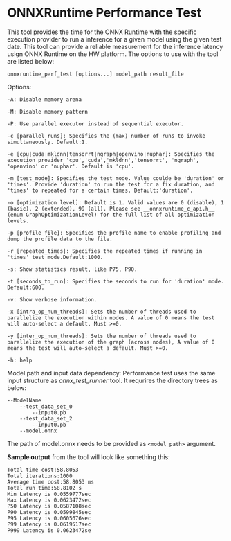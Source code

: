 # ONNXRuntime Performance Test

This tool provides the time for the ONNX Runtime with the specific execution provider to run a inference for a given model using the given test date. This tool can provide a reliable measurement for the inference latency usign ONNX Runtime on the HW platform. The options to use with the tool are listed below:

`onnxruntime_perf_test [options...] model_path result_file`

Options:

	-A: Disable memory arena
	
	-M: Disable memory pattern
	
	-P: Use parallel executor instead of sequential executor.
	
	-c [parallel runs]: Specifies the (max) number of runs to invoke simultaneously. Default:1.
	
	-e [cpu|cuda|mkldnn|tensorrt|ngraph|openvino|nuphar]: Specifies the execution provider 'cpu','cuda','mkldnn','tensorrt', 'ngraph', 'openvino' or 'nuphar'. Default is 'cpu'.
        
	-m [test_mode]: Specifies the test mode. Value coulde be 'duration' or 'times'. Provide 'duration' to run the test for a fix duration, and 'times' to repeated for a certain times. Default:'duration'.
        
	-o [optimization level]: Default is 1. Valid values are 0 (disable), 1 (basic), 2 (extended), 99 (all). Please see __onnxruntime_c_api.h__ (enum GraphOptimizationLevel) for the full list of all optimization levels.
	
	-p [profile_file]: Specifies the profile name to enable profiling and dump the profile data to the file.
	
	-r [repeated_times]: Specifies the repeated times if running in 'times' test mode.Default:1000.
        
	-s: Show statistics result, like P75, P90.

	-t [seconds_to_run]: Specifies the seconds to run for 'duration' mode. Default:600.
        
	-v: Show verbose information.
        
	-x [intra_op_num_threads]: Sets the number of threads used to parallelize the execution within nodes. A value of 0 means the test will auto-select a default. Must >=0.
	
	-y [inter_op_num_threads]: Sets the number of threads used to parallelize the execution of the graph (across nodes), A value of 0 means the test will auto-select a default. Must >=0.
	
	-h: help

Model path and input data dependency:
    Performance test uses the same input structure as *onnx_test_runner* tool. It requrires the directory trees as below:

    --ModelName
        --test_data_set_0
            --input0.pb
        --test_data_set_2
	        --input0.pb
        --model.onnx
    
The path of model.onnx needs to be provided as `<model_path>` argument.

__Sample output__ from the tool will look like something this:

	Total time cost:58.8053
	Total iterations:1000
	Average time cost:58.8053 ms
	Total run time:58.8102 s
	Min Latency is 0.0559777sec
	Max Latency is 0.0623472sec
	P50 Latency is 0.0587108sec
	P90 Latency is 0.0599845sec
	P95 Latency is 0.0605676sec
	P99 Latency is 0.0619517sec
	P999 Latency is 0.0623472se

